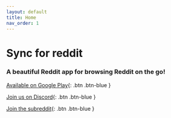 ```yaml
---
layout: default
title: Home
nav_order: 1
---
```


# Sync for reddit

### A beautiful Reddit app for browsing Reddit on the go!


[Available on Google Play](https://play.google.com/store/apps/details?id=com.laurencedawson.reddit_sync){: .btn .btn-blue }

[Join us on Discord](https://discord.gg/Se8BaAm5Vp){: .btn .btn-blue }

[Join the subreddit](https://www.reddit.com/r/redditsync/){: .btn .btn-blue }